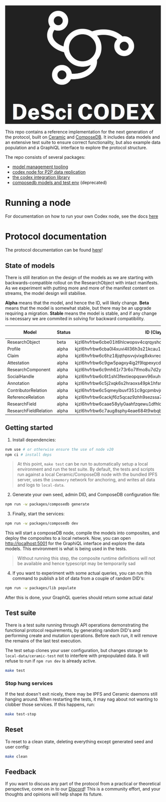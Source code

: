 ![DeSci Codex logotype](./codex.png)

This repo contains a reference implementation for the next generation of the protocol, built on [Ceramic](https://ceramic.network/) and [ComposeDB](https://composedb.js.org/docs/0.5.x/introduction). It includes data models and an extensive test suite to ensure correct functionality, but also example data population and a GraphiQL interface to explore the protocol structure.

The repo consists of several packages:
- [model management tooling](./packages/models/README.md)
- [codex node for P2P data replication](./packages/node/README.md)
- [the codex integration library](./packages/lib/README.md)
- [composedb models and test env](./packages/composedb/README.md) (deprecated)



# Running a node
For documentation on how to run your own Codex node, see the docs [here](./packages/node/README.md)

# Protocol documentation
The protocol documentation can be found [here](https://codex.desci.com)!

## State of models
There is still iteration on the design of the models as we are starting with backwards-compatible rollout on the ResearchObject with intact manifests. As we experiment with putting more and more of the manifest content on streams, the model design will stabilise.

**Alpha** means that the model, and hence the ID, will likely change.
**Beta** means that the model is somewhat stable, but there may be an upgrade requiring a migration.
**Stable** means the model is stable, and if any change is necessary we are commited in solving for backward compatibility.

| Model                 | Status | ID (Clay)                                                       | ID (Mainnet) |
|-----------------------|--------|-----------------------------------------------------------------|--------------|
| ResearchObject        | beta   | kjzl6hvfrbw6cbe01it6hlcwopsv4cqrqysho4f1xd7rtqxew9yag3x2wxczhz0 | Same         |
| Profile               | alpha  | kjzl6hvfrbw6cba0l4xuvi4ll36h3s21kcau1wpq51ha6k8ttc8yw5kzx2g40in | N/A          |
| Claim                 | alpha  | kjzl6hvfrbw6c6hz18jqthpsvvjvixg8xkvrec10l5nbwqc67vi6lvhgkc7j0ti | N/A          |
| Attestation           | alpha  | kjzl6hvfrbw6c9gw5pagxy4ig2f9lqpexycdl5lq9jfy11itm38f3nco4ud8699 | N/A          |
| ResearchComponent     | alpha  | kjzl6hvfrbw6c9mh61r73r6o7lfmo8u7d2ygka8yqgwn4wwtl45xsv51uds87dh | N/A          |
| SocialHandle          | alpha  | kjzl6hvfrbw6c6t1shl3fextieopqswv96xuhmfh4c3h66eqj3zx3ivddg9axq2 | N/A          |
| Annotation            | alpha  | kjzl6hvfrbw6c5j2xqk6s2hraoxs49pk1hfsrj6ht5tqmqhwupqarjvafx9l6n6 | N/A          |
| ContributorRelation   | alpha  | kjzl6hvfrbw6c5qmeyibuvf351c9gcpmbvjmclzgz74wwskd8pr3jzuy8anvz1h | N/A          |
| ReferenceRelation     | alpha  | kjzl6hvfrbw6cackjf6z5qcaz9zhh9sezssa7usx4r9rc7to5xowogxr3ssbpor | N/A          |
| ResearchField         | alpha  | kjzl6hvfrbw6caae58yly0aahfzqewu1dfhlc00042i08wg4anar5xj7lbahzz8 | N/A          |
| ResearchFieldRelation | alpha  | kjzl6hvfrbw6c7aug8sphy4eae684t9wbqb5g15r0grssurt51sllba689318co | N/A          |


## Getting started

1. Install dependencies:

```bash
nvm use # or otherwise ensure the use of node v20
npm ci # install deps
```

> At this point, `make test` can be run to automatically setup a local environment and run the test suite.
> By default, the tests and scripts run against a local Ceramic/ComposeDB node with the bundled IPFS server,
> uses the `inmemory` network for anchoring, and writes all data and logs to `local-data`.

2. Generate your own seed, admin DID, and ComposeDB configuration file:

```bash
npm run -w packages/composedb generate
```

3. Finally, start the services:

```bash
npm run -w packages/composedb dev
```

This will start a composeDB node, compile the models into composites, and deploy the composites to a local network. Now, you can open [http://localhost:5001](http://localhost:5001) for the GraphiQL interface and explore the data models. This environment is what is being used in the tests.

> Without running this step, the composite runtime definitions will not be available and hence typescript may be temporarily sad

4. If you want to experiment with some actual queries, you can run this command to publish a bit of data from a couple of random DID's:

```bash
npm run -w packages/lib populate
```

After this is done, your GraphQL queries should return some actual data!


## Test suite

There is a test suite running through API operations demonstrating the functional protocol requirements, by generating random DID's and performing create and mutation operations. Before each run, it will remove the remains of the last test execution.

The test setup clones your user configuration, but changes storage to `local-data/ceramic-test` not to interfere with prepopulated data. It will refuse to run if `npm run dev` is already active.

```bash
make test
```

### Stop hung services
If the test doesn't exit nicely, there may be IPFS and Ceramic daemons still hanging around. When restarting the tests, it may nag about not wanting to clobber those services. If this happens, run:

```bash
make test-stop
```

## Reset

To reset to a clean state, deleting everything except generated seed and user config:

```bash
make clean
```

## Feedback

If you want to discuss any part of the protocol from a practical or theoretical perspective, come on in to our [Discord](https://discord.gg/A5P9fgB5Cf)! This is a community effort, and your thoughts and opinions will help shape its future.
